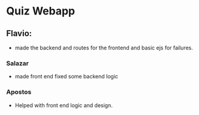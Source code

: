 # Quiz Webapp

## Flavio:
* made the backend and routes for the frontend and basic ejs for failures.

### Salazar
* made front end fixed some backend logic

### Apostos
* Helped with front end logic and design.